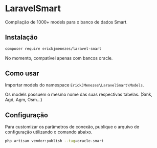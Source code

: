 # LaravelSmart

Compilação de 1000+ models para o banco de dados Smart.

## Instalação
```sh
composer require erickjmenezes/laravel-smart
```

No momento, compatível apenas com bancos oracle.

## Como usar
Importar models do namespace `ErickJMenezes\LaravelSmart\Models`.

Os models possuem o mesmo nome das suas respectivas tabelas. (Smk, Agd, Agm, Osm...)

## Configuração
Para customizar os parâmetros de conexão, publique o arquivo de configuração utilizando o comando abaixo.
```sh
php artisan vendor:publish --tag=oracle-smart
```
